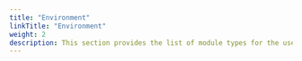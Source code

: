 ```yaml
---
title: "Environment"
linkTitle: "Environment"
weight: 2
description: This section provides the list of module types for the user to use in an AWS environment Opta yaml (a root one with no environments on top specified), along with their inputs and outputs.
---
```

